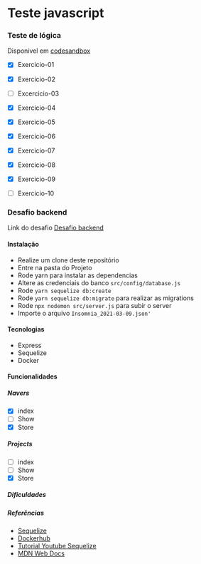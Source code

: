 # Teste javascript

### Teste de lógica 

  Disponivel em [codesandbox](https://codesandbox.io/s/teste-estagio-template-forked-01b96?file=/src/exercise01.js)

- [x] Exercicio-01 
- [x] Exercicio-02
- [ ] Excercicio-03
- [x] Exercicio-04
- [x] Exercicio-05
- [x] Exercicio-06
- [x] Exercicio-07
- [x] Exercicio-08
- [x] Exercicio-09
- [ ] Exercicio-10
  


### Desafio backend 
Link do desafio [Desafio backend](https://github.com/naveteam/teste-estagio-2020)

#### Instalação
- Realize um clone deste repositório
- Entre na pasta do Projeto
- Rode yarn para instalar as dependencias
- Altere as credenciais do banco `src/config/database.js`
- Rode `yarn sequelize db:create`
- Rode `yarn sequelize db:migrate` para realizar as migrations
- Rode `npx nodemon src/server.js` para subir o server
- Importe o arquivo `Insomnia_2021-03-09.json'`
  

#### Tecnologias
- Express
- Sequelize
- Docker


#### Funcionalidades
##### Navers
- [x]  index
- [ ]  Show
- [x]  Store

##### Projects
- [ ]  index
- [ ]  Show
- [x]  Store
  
##### Dificuldades

##### Referências

- [Sequelize](https://sequelize.org/master/)
- [Dockerhub](https://hub.docker.com/_/postgres)
- [Tutorial Youtube Sequelize](https://www.youtube.com/watch?v=Fbu7z5dXcRs&t=3341s)
- [MDN Web Docs](https://developer.mozilla.org/pt-BR/docs/Web/JavaScript/Reference/Global_Objects/Array/reduce)

